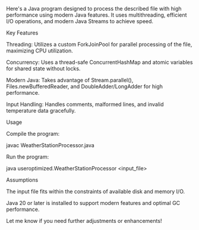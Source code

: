 Here's a Java program designed to process the described file with high performance using modern Java features.
It uses multithreading, efficient I/O operations, and modern Java Streams to achieve speed.

Key Features


Threading: Utilizes a custom ForkJoinPool for parallel processing of the file, maximizing CPU utilization.

Concurrency: Uses a thread-safe ConcurrentHashMap and atomic variables for shared state without locks.

Modern Java: Takes advantage of Stream.parallel(), Files.newBufferedReader, and DoubleAdder/LongAdder for high performance.

Input Handling: Handles comments, malformed lines, and invalid temperature data gracefully.

Usage

Compile the program:

javac WeatherStationProcessor.java

Run the program:

java useroptimized.WeatherStationProcessor <input_file>

Assumptions

The input file fits within the constraints of available disk and memory I/O.

Java 20 or later is installed to support modern features and optimal GC performance.

Let me know if you need further adjustments or enhancements!
